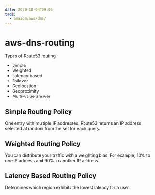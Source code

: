 ```yaml
---
date: 2020-10-04T09:05
tags:
  - amazon/aws/dns/
---
```


# aws-dns-routing

Types of Route53 routing:
* Simple 
* Weighted
* Latency-based
* Failover
* Geolocation
* Geoproximity 
* Multi-value answer

## Simple Routing Policy

One entry with multiple IP addresses. Route53 returns an IP address selected at random from the set for each query.

## Weighted Routing Policy

You can distribute your traffic with a weighting bias. For example, 10% to one IP address and 90% to another IP address.

## Latency Based Routing Policy

Determines which region exhibits the lowest latency for a user.

